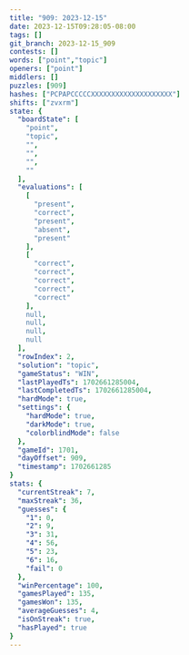 ```yaml
---
title: "909: 2023-12-15"
date: 2023-12-15T09:28:05-08:00
tags: []
git_branch: 2023-12-15_909
contests: []
words: ["point","topic"]
openers: ["point"]
middlers: []
puzzles: [909]
hashes: ["PCPAPCCCCCXXXXXXXXXXXXXXXXXXXX"]
shifts: ["zvxrm"]
state: {
  "boardState": [
    "point",
    "topic",
    "",
    "",
    "",
    ""
  ],
  "evaluations": [
    [
      "present",
      "correct",
      "present",
      "absent",
      "present"
    ],
    [
      "correct",
      "correct",
      "correct",
      "correct",
      "correct"
    ],
    null,
    null,
    null,
    null
  ],
  "rowIndex": 2,
  "solution": "topic",
  "gameStatus": "WIN",
  "lastPlayedTs": 1702661285004,
  "lastCompletedTs": 1702661285004,
  "hardMode": true,
  "settings": {
    "hardMode": true,
    "darkMode": true,
    "colorblindMode": false
  },
  "gameId": 1701,
  "dayOffset": 909,
  "timestamp": 1702661285
}
stats: {
  "currentStreak": 7,
  "maxStreak": 36,
  "guesses": {
    "1": 0,
    "2": 9,
    "3": 31,
    "4": 56,
    "5": 23,
    "6": 16,
    "fail": 0
  },
  "winPercentage": 100,
  "gamesPlayed": 135,
  "gamesWon": 135,
  "averageGuesses": 4,
  "isOnStreak": true,
  "hasPlayed": true
}
---
```

<!-- more -->
